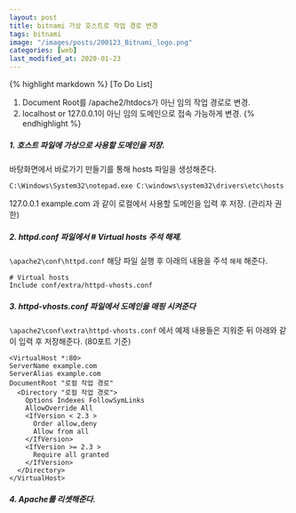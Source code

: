 ```yaml
---
layout: post
title: bitnami 가상 호스트로 작업 경로 변경
tags: bitnami
image: "/images/posts/200123_Bitnami_logo.png"
categories: [web]
last_modified_at: 2020-01-23
---
```


{% highlight markdown %}
[To Do List]

1. Document Root를 /apache2/htdocs가 아닌 임의 작업 경로로 변경.
2. localhost or 127.0.0.1이 아닌 임의 도메인으로 접속 가능하게 변경.
{% endhighlight %}

##### 1. 호스트 파일에 가상으로 사용할 도메인을 저장.

바탕화면에서 바로가기 만들기를 통해 hosts 파일을 생성해준다.

```
C:\Windows\System32\notepad.exe C:\windows\system32\drivers\etc\hosts
```

127.0.0.1 example.com 과 같이 로컬에서 사용할 도메인을 입력 후 저장. (관리자 권한)

##### 2. httpd.conf 파일에서 # Virtual hosts 주석 해제.

`\apache2\conf\httpd.conf` 해당 파일 실행 후 아래의 내용을 주석 `해제` 해준다.

```
# Virtual hosts
Include conf/extra/httpd-vhosts.conf
```

##### 3. httpd-vhosts.conf 파일에서 도메인을 매핑 시켜준다

`\apache2\conf\extra\httpd-vhosts.conf` 에서 예제 내용들은 지워준 뒤 아래와 같이 입력 후 저장해준다. (80포트 기준)

```
<VirtualHost *:80>
ServerName example.com
ServerAlias example.com
DocumentRoot "로컬 작업 경로"
  <Directory "로컬 작업 경로">
    Options Indexes FollowSymLinks
    AllowOverride All
    <IfVersion < 2.3 >
      Order allow,deny
      Allow from all
    </IfVersion>
    <IfVersion >= 2.3 >
      Require all granted
    </IfVersion>
  </Directory>
</VirtualHost>
```

##### 4. Apache를 리셋해준다.
